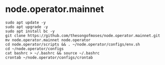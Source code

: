 # node.operator.mainnet

    sudo apt update -y
    sudo apt upgrade -y
    sudo apt install bc -y
    git clone https://github.com/thesongofmoses/node.operator.mainnet.git
    mv node.operator.mainnet node.operator
    cd node.operator/scripts && . ~/node.operator/configs/env.sh
    cd ~/node.operator/configs
    cat bashrc > ~/.bashrc && source ~/.bashrc
    crontab ~/node.operator/configs/crontab
